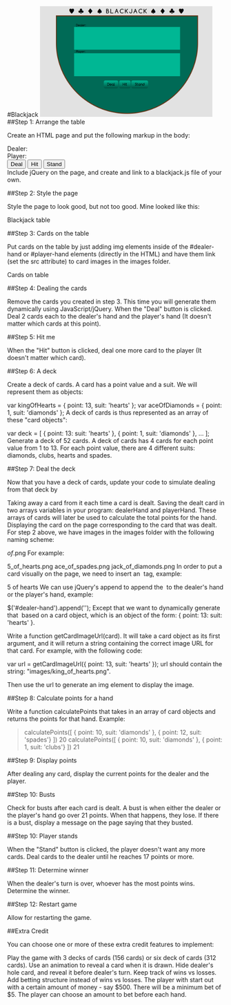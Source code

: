 #Blackjack
<img src = "images/blackjack_main.png" alt="Blackjack" width="400px" />
##Step 1: Arrange the table

Create an HTML page and put the following markup in the body:

<div id="table">
  <div id="messages"></div>
  <label>Dealer: </label>
  <label id="dealer-points" class="points"></label>
  <div id="dealer-hand" class="hand">
  </div>
  <label>Player: </label>
  <label id="player-points" class="points"></label>
  <div id="player-hand" class="hand">
  </div>
  <div class="buttons">
    <button id="deal-button">Deal</button>
    <button id="hit-button">Hit</button>
    <button id="stand-button">Stand</button>
  </div>
</div>
Include jQuery on the page, and create and link to a blackjack.js file of your own.

##Step 2: Style the page

Style the page to look good, but not too good. Mine looked like this:

Blackjack table

##Step 3: Cards on the table

Put cards on the table by just adding img elements inside of the #dealer-hand or #player-hand elements (directly in the HTML) and have them link (set the src attribute) to card images in the images folder.

Cards on table

##Step 4: Dealing the cards

Remove the cards you created in step 3. This time you will generate them dynamically using JavaScript/jQuery. When the "Deal" button is clicked. Deal 2 cards each to the dealer's hand and the player's hand (It doesn't matter which cards at this point).

##Step 5: Hit me

When the "Hit" button is clicked, deal one more card to the player (It doesn't matter which card).

##Step 6: A deck

Create a deck of cards. A card has a point value and a suit. We will represent them as objects:

var kingOfHearts =  { point: 13, suit: 'hearts'   };
var aceOfDiamonds = { point: 1,  suit: 'diamonds' };
A deck of cards is thus represented as an array of these "card objects":

var deck = [
  { point: 13: suit: 'hearts' },
  { point: 1, suit: 'diamonds' },
  ...
];
Generate a deck of 52 cards. A deck of cards has 4 cards for each point value from 1 to 13. For each point value, there are 4 different suits: diamonds, clubs, hearts and spades.

##Step 7: Deal the deck

Now that you have a deck of cards, update your code to simulate dealing from that deck by

Taking away a card from it each time a card is dealt.
Saving the dealt card in two arrays variables in your program: dealerHand and playerHand. These arrays of cards will later be used to calculate the total points for the hand.
Displaying the card on the page corresponding to the card that was dealt.
For step 2 above, we have images in the images folder with the following naming scheme:

_of_.png
For example:

5_of_hearts.png
ace_of_spades.png
jack_of_diamonds.png
In order to put a card visually on the page, we need to insert an <img> tag, example:

5 of hearts
We can use jQuery's append to append the <img> to the dealer's hand or the player's hand, example:

$('#dealer-hand').append('');
Except that we want to dynamically generate that <img> based on a card object, which is an object of the form: { point: 13: suit: 'hearts' }.

Write a function getCardImageUrl(card). It will take a card object as its first argument, and it will return a string containing the correct image URL for that card. For example, with the following code:

var url = getCardImageUrl({ point: 13, suit: 'hearts' });
url should contain the string: "images/king_of_hearts.png".

Then use the url to generate an img element to display the image.

##Step 8: Calculate points for a hand

Write a function calculatePoints that takes in an array of card objects and returns the points for that hand. Example:

> calculatePoints([
  { point: 10, suit: 'diamonds' },
  { point: 12, suit: 'spades'}
  ])
20
> calculatePoints([
  { point: 10, suit: 'diamonds' },
  { point: 1, suit: 'clubs'}
  ])
21

##Step 9: Display points

After dealing any card, display the current points for the dealer and the player.

##Step 10: Busts

Check for busts after each card is dealt. A bust is when either the dealer or the player's hand go over 21 points. When that happens, they lose. If there is a bust, display a message on the page saying that they busted.

##Step 10: Player stands

When the "Stand" button is clicked, the player doesn't want any more cards. Deal cards to the dealer until he reaches 17 points or more.

##Step 11: Determine winner

When the dealer's turn is over, whoever has the most points wins. Determine the winner.

##Step 12: Restart game

Allow for restarting the game.

##Extra Credit

You can choose one or more of these extra credit features to implement:

Play the game with 3 decks of cards (156 cards) or six deck of cards (312 cards).
Use an animation to reveal a card when it is drawn.
Hide dealer's hole card, and reveal it before dealer's turn.
Keep track of wins vs losses.
Add betting structure instead of wins vs losses. The player with start out with a certain amount of money - say $500. There will be a minimum bet of $5. The player can choose an amount to bet before each hand.
